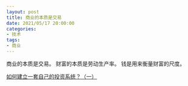 ```yaml
---
layout: post
title: 商业的本质是交易
date: 2021/05/17 20:00:00
categories:
- 技术
tags:
- 商业
---
```


商业的本质是交易。
财富的本质是劳动生产率。
钱是用来衡量财富的尺度。

[如何建立一套自己的投资系统？（一）](https://mp.weixin.qq.com/s/jzDx3qaX99w0RrbSmBs3fg)